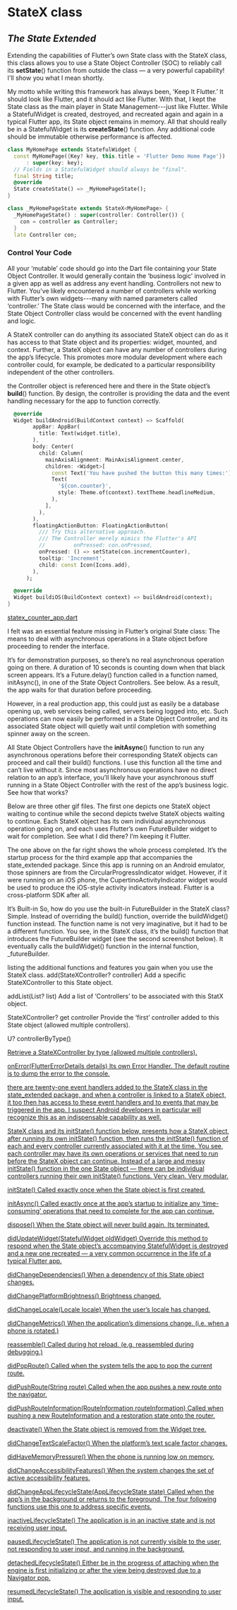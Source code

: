 # StateX class
## _The State Extended_
Extending the capabilities of Flutter’s own State class with the StateX class,
this class allows you to use a State Object Controller (SOC) to reliably call 
its **setState**() function from outside the class — a very powerful capability!
I'll show you what I mean shortly.

My motto while writing this framework has always been, ‘Keep It Flutter.’
It should look like Flutter, and it should act like Flutter. With that, I kept the State class 
as the main player in State Management---just like Flutter. While a StatefulWidget is created, destroyed, 
and recreated again and again in a typical Flutter app, its State object remains in memory. 
All that should really be in a StatefulWidget is its **createState**() function. 
Any additional code should be immutable otherwise performance is affected.

```dart
class MyHomePage extends StatefulWidget {
  const MyHomePage({Key? key, this.title = 'Flutter Demo Home Page'})
      : super(key: key);
  // Fields in a StatefulWidget should always be "final".
  final String title;
  @override
  State createState() => _MyHomePageState();
}

class _MyHomePageState extends StateX<MyHomePage> {
  _MyHomePageState() : super(controller: Controller()) {
    con = controller as Controller;
  }
  late Controller con;
```

### Control Your Code
All your ‘mutable’ code should go into the Dart file containing your State Object Controller.
It would generally contain the ‘business logic’ involved in a given app as well as address any 
event handling. Controllers not new to Flutter. You’ve likely encountered a number of controllers 
while working with Flutter’s own widgets---many with named parameters called ‘controller.’ 
The State class would be concerned with the interface, and the State Object Controller class would 
be concerned with the event handling and logic.

A StateX controller can do anything its associated StateX object can do as it has access to that
State object and its properties: widget, mounted, and context. Further, a StateX object can have 
any number of controllers during the app’s lifecycle. This promotes more modular development 
where each controller could, for example, be dedicated to a particular responsibility independent of 
the other controllers.


the Controller object is referenced here and there in the State object’s **build**() function. By design, 
the controller is providing the data and the event handling necessary for the app to function correctly. 
```dart
  @override
  Widget buildAndroid(BuildContext context) => Scaffold(
        appBar: AppBar(
          title: Text(widget.title),
        ),
        body: Center(
          child: Column(
            mainAxisAlignment: MainAxisAlignment.center,
            children: <Widget>[
              const Text('You have pushed the button this many times:'),
              Text(
                '${con.counter}',
                style: Theme.of(context).textTheme.headlineMedium,
              ),
            ],
          ),
        ),
        floatingActionButton: FloatingActionButton(
          /// Try this alternative approach.
          /// The Controller merely mimics the Flutter's API
          //         onPressed: con.onPressed,
          onPressed: () => setState(con.incrementCounter),
          tooltip: 'Increment',
          child: const Icon(Icons.add),
        ),
      );

  @override
  Widget buildiOS(BuildContext context) => buildAndroid(context);
}
```
[statex_counter_app.dart](https://gist.github.com/Andrious/c3896795659c82daf5c78e427ba030bf)

I felt was an essential feature missing in Flutter’s original State class: 
The means to deal with asynchronous operations in a State object before proceeding to render the interface.

It’s for demonstration purposes, so there’s no real asynchronous operation going on there. 
A duration of 10 seconds is counting down when that black screen appears. 
It’s a Future.delay() function called in a function named, initAsync(), 
in one of the State Object Controllers. See below. As a result, 
the app waits for that duration before proceeding.

However, in a real production app, this could just as easily be a database opening up, 
web services being called, servers being logged into, etc. Such operations can now easily be 
performed in a State Object Controller, and its associated State object will quietly wait 
until completion with something spinner away on the screen.

All State Object Controllers have the **initAsync**() function to run any asynchronous operations 
before their corresponding StateX objects can proceed and call their build() functions. 
I use this function all the time and can’t live without it.
Since most asynchronous operations have no direct relation to an app’s interface, 
you’ll likely have your asynchronous stuff running in a State Object Controller 
with the rest of the app’s business logic. See how that works?

Below are three other gif files. The first one depicts one StateX object waiting to continue 
while the second depicts twelve StateX objects waiting to continue. Each StateX object has its own 
individual asynchronous operation going on, and each uses Flutter’s own FutureBuilder widget 
to wait for completion. See what I did there? I’m keeping it Flutter.

The one above on the far right shows the whole process completed. 
It’s the startup process for the third example app that accompanies the state_extended package. 
Since this app is running on an Android emulator, those spinners are from the 
CircularProgressIndicator widget. However, if it were running on an iOS phone, 
the CupertinoActivityIndicator widget would be used to produce the iOS-style activity indicators instead. 
Flutter is a cross-platform SDK after all.

It’s Built-in
So, how do you use the built-in FutureBuilder in the StateX class? Simple. 
Instead of overriding the build() function, override the buildWidget() function instead. 
The function name is not very imaginative, but it had to be a different function. 
You see, in the StateX class, it’s the build() function that introduces the FutureBuilder widget (see the second screenshot below). 
It eventually calls the buildWidget() function in the internal function, _futureBuilder.

listing the additional functions and features you gain when you use the StateX class.
add(StateXController? controller)
Add a specific StateXController to this State object.

addList(List<StateXController>? list)
Add a list of ‘Controllers’ to be associated with this StatX object.

StateXController? get controller
Provide the ‘first’ controller added to this State object
(allowed multiple controllers).

U? controllerByType<U extends StateXController>()

Retrieve a StateXController by type (allowed multiple controllers).

onError(FlutterErrorDetails details)
Its own Error Handler. The default routine is to dump the error to the console.

there are twenty-one event handlers added to the StateX class in the state_extended package, 
and when a controller is linked to a StateX object, it too then has access to these event handlers and 
to events that may be triggered in the app. I suspect Android developers in particular will recognize this 
as an indispensable capability as well.

StateX class and its initState() function below, presents how a StateX object, after running its own initState() function, 
then runs the initState() function of each and every controller currently associated with it at the time. 
You see, each controller may have its own operations or services that need to run before the StateX object can continue. 
Instead of a large and messy initState() function in the one State object — 
there can be individual controllers running their own initState() functions. Very clean. Very modular.

initState()
Called exactly once when the State object is first created.

initAsync()
Called exactly once at the app’s startup to initialize any ‘time-consuming’ operations that need to complete 
for the app can continue.

dispose()
When the State object will never build again. Its terminated.

didUpdateWidget(StatefulWidget oldWidget)
Override this method to respond when the State object’s accompanying StatefulWidget is destroyed 
and a new one recreated — a very common occurrence in the life of a typical Flutter app.

didChangeDependencies()
When a dependency of this State object changes.

didChangePlatformBrightness()
Brightness changed.

didChangeLocale(Locale locale)
When the user’s locale has changed.

didChangeMetrics()
When the application’s dimensions change. (i.e. when a phone is rotated.)

reassemble()
Called during hot reload. (e.g. reassembled during debugging.)

didPopRoute()
Called when the system tells the app to pop the current route.

didPushRoute(String route)
Called when the app pushes a new route onto the navigator.

didPushRouteInformation(RouteInformation routeInformation)
Called when pushing a new RouteInformation and a restoration state
onto the router.

deactivate()
When the State object is removed from the Widget tree.

didChangeTextScaleFactor()
When the platform’s text scale factor changes.

didHaveMemoryPressure()
When the phone is running low on memory.

didChangeAccessibilityFeatures()
When the system changes the set of active accessibility features.

didChangeAppLifecycleState(AppLifecycleState state)
Called when the app’s in the background or returns to the foreground.
The four following functions use this one to address specific events.

inactiveLifecycleState()
The application is in an inactive state and is not receiving user input.

pausedLifecycleState()
The application is not currently visible to the user, not responding to
user input, and running in the background.

detachedLifecycleState()
Either be in the progress of attaching when the engine is first initializing
or after the view being destroyed due to a Navigator pop.

resumedLifecycleState()
The application is visible and responding to user input.